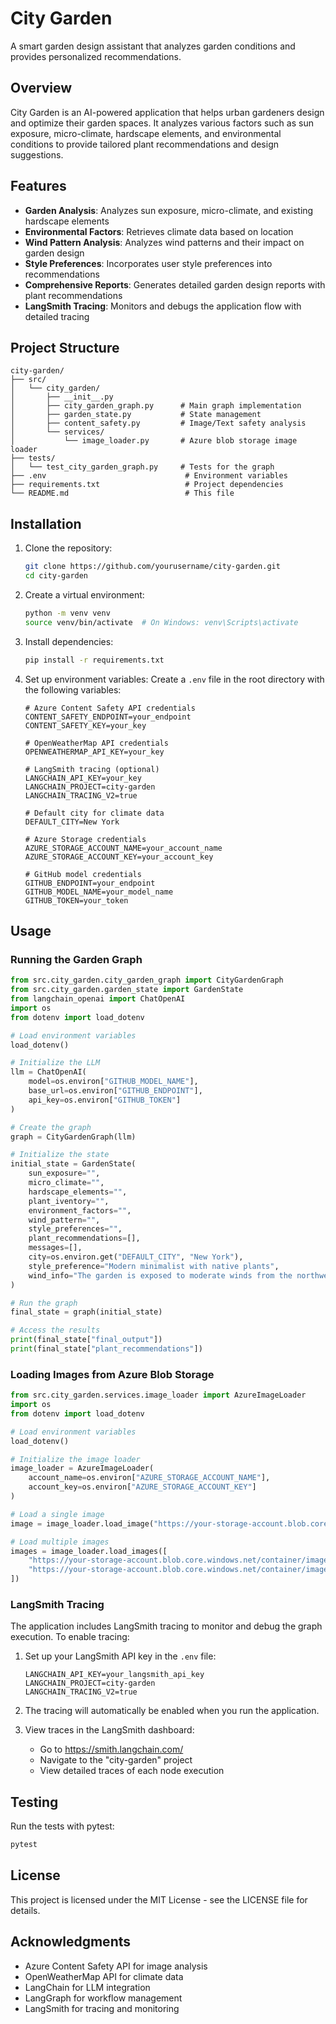 # City Garden

A smart garden design assistant that analyzes garden conditions and provides personalized recommendations.

## Overview

City Garden is an AI-powered application that helps urban gardeners design and optimize their garden spaces. It analyzes various factors such as sun exposure, micro-climate, hardscape elements, and environmental conditions to provide tailored plant recommendations and design suggestions.

## Features

- **Garden Analysis**: Analyzes sun exposure, micro-climate, and existing hardscape elements
- **Environmental Factors**: Retrieves climate data based on location
- **Wind Pattern Analysis**: Analyzes wind patterns and their impact on garden design
- **Style Preferences**: Incorporates user style preferences into recommendations
- **Comprehensive Reports**: Generates detailed garden design reports with plant recommendations
- **LangSmith Tracing**: Monitors and debugs the application flow with detailed tracing

## Project Structure

```
city-garden/
├── src/
│   └── city_garden/
│       ├── __init__.py
│       ├── city_garden_graph.py      # Main graph implementation
│       ├── garden_state.py           # State management
│       ├── content_safety.py         # Image/Text safety analysis
│       └── services/
│           └── image_loader.py       # Azure blob storage image loader
├── tests/
│   └── test_city_garden_graph.py     # Tests for the graph
├── .env                               # Environment variables
├── requirements.txt                   # Project dependencies
└── README.md                          # This file
```

## Installation

1. Clone the repository:
   ```bash
   git clone https://github.com/yourusername/city-garden.git
   cd city-garden
   ```

2. Create a virtual environment:
   ```bash
   python -m venv venv
   source venv/bin/activate  # On Windows: venv\Scripts\activate
   ```

3. Install dependencies:
   ```bash
   pip install -r requirements.txt
   ```

4. Set up environment variables:
   Create a `.env` file in the root directory with the following variables:
   ```
   # Azure Content Safety API credentials
   CONTENT_SAFETY_ENDPOINT=your_endpoint
   CONTENT_SAFETY_KEY=your_key

   # OpenWeatherMap API credentials
   OPENWEATHERMAP_API_KEY=your_key

   # LangSmith tracing (optional)
   LANGCHAIN_API_KEY=your_key
   LANGCHAIN_PROJECT=city-garden
   LANGCHAIN_TRACING_V2=true

   # Default city for climate data
   DEFAULT_CITY=New York

   # Azure Storage credentials
   AZURE_STORAGE_ACCOUNT_NAME=your_account_name
   AZURE_STORAGE_ACCOUNT_KEY=your_account_key

   # GitHub model credentials
   GITHUB_ENDPOINT=your_endpoint
   GITHUB_MODEL_NAME=your_model_name
   GITHUB_TOKEN=your_token
   ```

## Usage

### Running the Garden Graph

```python
from src.city_garden.city_garden_graph import CityGardenGraph
from src.city_garden.garden_state import GardenState
from langchain_openai import ChatOpenAI
import os
from dotenv import load_dotenv

# Load environment variables
load_dotenv()

# Initialize the LLM
llm = ChatOpenAI(
    model=os.environ["GITHUB_MODEL_NAME"], 
    base_url=os.environ["GITHUB_ENDPOINT"], 
    api_key=os.environ["GITHUB_TOKEN"]
)

# Create the graph
graph = CityGardenGraph(llm)

# Initialize the state
initial_state = GardenState(
    sun_exposure="",
    micro_climate="",
    hardscape_elements="",
    plant_iventory="",
    environment_factors="",
    wind_pattern="",
    style_preferences="",
    plant_recommendations=[],
    messages=[],
    city=os.environ.get("DEFAULT_CITY", "New York"),
    style_preference="Modern minimalist with native plants",
    wind_info="The garden is exposed to moderate winds from the northwest."
)

# Run the graph
final_state = graph(initial_state)

# Access the results
print(final_state["final_output"])
print(final_state["plant_recommendations"])
```

### Loading Images from Azure Blob Storage

```python
from src.city_garden.services.image_loader import AzureImageLoader
import os
from dotenv import load_dotenv

# Load environment variables
load_dotenv()

# Initialize the image loader
image_loader = AzureImageLoader(
    account_name=os.environ["AZURE_STORAGE_ACCOUNT_NAME"],
    account_key=os.environ["AZURE_STORAGE_ACCOUNT_KEY"]
)

# Load a single image
image = image_loader.load_image("https://your-storage-account.blob.core.windows.net/container/image.jpg")

# Load multiple images
images = image_loader.load_images([
    "https://your-storage-account.blob.core.windows.net/container/image1.jpg",
    "https://your-storage-account.blob.core.windows.net/container/image2.jpg"
])
```

### LangSmith Tracing

The application includes LangSmith tracing to monitor and debug the graph execution. To enable tracing:

1. Set up your LangSmith API key in the `.env` file:
   ```
   LANGCHAIN_API_KEY=your_langsmith_api_key
   LANGCHAIN_PROJECT=city-garden
   LANGCHAIN_TRACING_V2=true
   ```

2. The tracing will automatically be enabled when you run the application.

3. View traces in the LangSmith dashboard:
   - Go to https://smith.langchain.com/
   - Navigate to the "city-garden" project
   - View detailed traces of each node execution

## Testing

Run the tests with pytest:

```bash
pytest
```

## License

This project is licensed under the MIT License - see the LICENSE file for details.

## Acknowledgments

- Azure Content Safety API for image analysis
- OpenWeatherMap API for climate data
- LangChain for LLM integration
- LangGraph for workflow management
- LangSmith for tracing and monitoring

